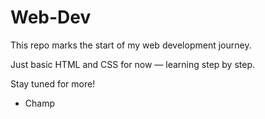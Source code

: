 # Web-Dev

This repo marks the start of my web development journey.

Just basic HTML and CSS for now — learning step by step.

Stay tuned for more!

- Champ
